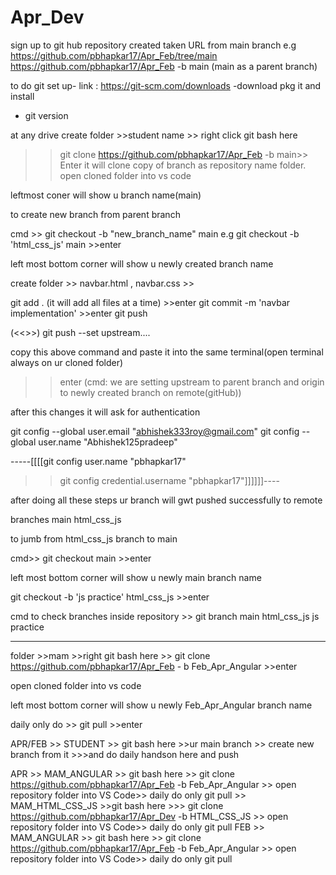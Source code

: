 # Apr_Dev    
sign up to git hub
repository created
taken URL from main branch 
e.g https://github.com/pbhapkar17/Apr_Feb/tree/main
https://github.com/pbhapkar17/Apr_Feb -b main (main as a parent branch)

to do git set up-
link : https://git-scm.com/downloads
-download pkg it and install
- git version

at any drive create folder >>student name >> right click git bash here 
>> git clone https://github.com/pbhapkar17/Apr_Feb -b main>> Enter
>>it will clone copy of branch as repository name folder.
open cloned folder into vs code

leftmost coner will show u branch name(main)

to create new branch from parent branch

cmd >> git checkout -b "new_branch_name" main
e.g git checkout -b 'html_css_js' main >>enter


left most bottom corner will show u newly created branch name

create folder >> navbar.html , navbar.css >>

git add . (it will add all files at a time) >>enter
git commit -m 'navbar implementation'  >>enter
git push

(<<<very first time>>>)
git push --set upstream....

copy this above command and paste it into the same terminal(open terminal always on ur cloned folder)
>>enter
>>(cmd: we are setting upstream to parent branch and origin to newly created branch on remote(gitHub))

after this changes it will ask for authentication

git config --global user.email "abhishek333roy@gmail.com"
git config --global user.name "Abhishek125pradeep"

-----[[[[git config user.name "pbhapkar17"
>> git config credential.username "pbhapkar17"]]]]]]----


after doing all these steps ur branch will gwt pushed successfully to remote

branches 
main
html_css_js

to jumb from html_css_js branch to main

cmd>> git checkout main  >>enter


left most bottom corner will show u newly main branch name

git checkout -b 'js practice' html_css_js  >>enter

cmd to check branches inside repository >> git branch 
main
html_css_js
js practice

-----------------------------------------------------------------------------------

folder >>mam >>right git bash here >>
git clone https://github.com/pbhapkar17/Apr_Feb - b Feb_Apr_Angular  >>enter

open cloned folder into vs code

left most bottom corner will show u newly Feb_Apr_Angular branch name

daily only do >> git pull >>enter






APR/FEB >> STUDENT >> git bash here >>ur main branch >> create new branch from it >>>and do daily handson here and push

APR >> MAM_ANGULAR >> git bash here >> git clone https://github.com/pbhapkar17/Apr_Feb -b Feb_Apr_Angular >> open repository folder into VS Code>> daily do only git pull
    >>  MAM_HTML_CSS_JS >>git bash here >>> git clone https://github.com/pbhapkar17/Apr_Dev -b HTML_CSS_JS >> open repository folder into VS Code>> daily do only git pull
FEB >> MAM_ANGULAR >> git bash here >> git clone https://github.com/pbhapkar17/Apr_Feb -b Feb_Apr_Angular >> open repository folder into VS Code>> daily do only git pull
